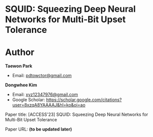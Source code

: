# SQUID: Squeezing Deep Neural Networks for Multi-Bit Upset Tolerance

# Author

**Taewon Park** 
- Email: pdtowctor@gmail.com

**Dongwhee Kim**
- Email: xyz12347976@gmail.com
- Google Scholar: https://scholar.google.com/citations?user=8xzqA8YAAAAJ&hl=ko&oi=ao

Paper title: [ACCESS'23] SQUID: Squeezing Deep Neural Networks for Multi-Bit Upset Tolerance

Paper URL: **(to be updated later)**
